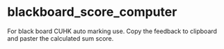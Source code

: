 # blackboard_score_computer
For black board CUHK auto marking use. Copy the feedback to clipboard and paster the calculated sum score.
